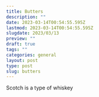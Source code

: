 ```yaml
---
title: Butters
description: ""
date: 2023-03-14T00:54:55.595Z
lastmod: 2023-03-14T00:54:55.595Z
slugdate: 2023/03/13
preview: ""
draft: true
tags: ""
categories: general
layout: post
type: post
slug: butters
---
```


Scotch is a type of whiskey
